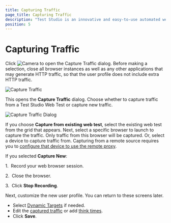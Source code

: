 ```yaml
---
title: Capturing Traffic
page_title: Capturing Traffic
description: "Test Studio is an innovative and easy-to-use automated web, WPF and load testing solution. Test Studio tests support essential technologies like ASP.NET AJAX, Silverlight, PHP and MVC. HTML5, Testing framework, functional testing, performance testing, load testing, exploratory testing, manual testing."
position: 5
---
```

# Capturing Traffic

Click ![Camera][1] to open the Capture Traffic dialog. Before making a selection, close all browser instances as well as any other applications that may generate HTTP traffic, so that the user profile does not include extra HTTP traffic. 

![Capture Traffic][2]

This opens the **Capture Traffic** dialog. Choose whether to capture traffic from a Test Studio Web Test or capture new traffic.

![Capture Traffic Dialog][3]

If you choose **Capture from existing web test**, select the existing web test from the grid that appears. Next, select a specific browser to launch to capture the traffic. Only traffic from this browser will be captured.
Or, select a device to capture traffic from. Capturing from a remote source requires you to <a href="/features/testing-types/load-testing/configure-remote-device" target="blank">configure that device to use the remote proxy</a>.

If you selected **Capture New**: 

1.&nbsp; Record your web browser session.

2.&nbsp; Close the browser.

3.&nbsp; Click **Stop Recording**.

Next, customize the new user profile. You can return to these screens later. 

- Select <a href="/features/testing-types/load-testing/dynamic-targets" target="_blank">Dynamic Targets</a> if needed.
- Edit the <a href="/features/testing-types/load-testing/modifying-tests" target="_blank">captured traffic</a> or add <a href="/features/testing-types/load-testing/think-times" target="_blank">think times</a>.
- Click **Save**.


[1]: /img/features/testing-types/load-testing/capturing-traffic/fig1.png
[2]: /img/features/testing-types/load-testing/capturing-traffic/fig2.png
[3]: /img/features/testing-types/load-testing/capturing-traffic/fig3.png

